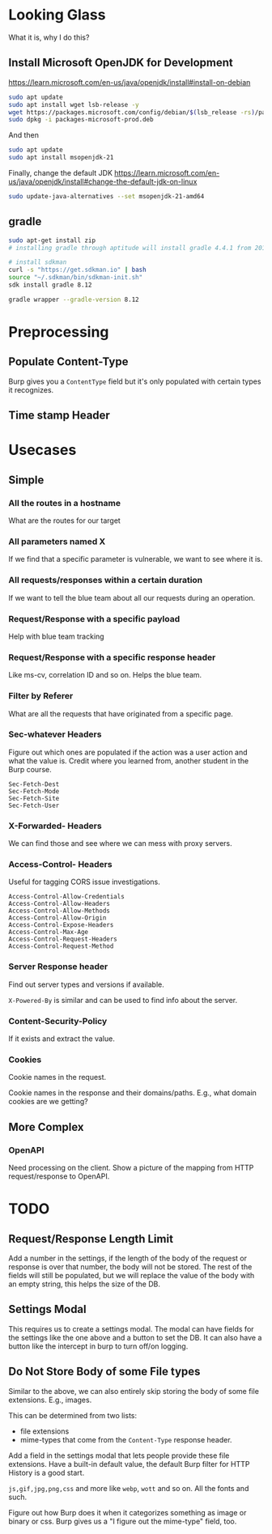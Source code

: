 # Looking Glass
What it is, why I do this?

## Install Microsoft OpenJDK for Development
https://learn.microsoft.com/en-us/java/openjdk/install#install-on-debian

```bash
sudo apt update
sudo apt install wget lsb-release -y
wget https://packages.microsoft.com/config/debian/$(lsb_release -rs)/packages-microsoft-prod.deb -O packages-microsoft-prod.deb
sudo dpkg -i packages-microsoft-prod.deb
```

And then

```bash
sudo apt update
sudo apt install msopenjdk-21
```

Finally, change the default JDK
https://learn.microsoft.com/en-us/java/openjdk/install#change-the-default-jdk-on-linux

```bash
sudo update-java-alternatives --set msopenjdk-21-amd64
```

## gradle

```bash
sudo apt-get install zip
# installing gradle through aptitude will install gradle 4.4.1 from 2012.

# install sdkman
curl -s "https://get.sdkman.io" | bash
source "~/.sdkman/bin/sdkman-init.sh"
sdk install gradle 8.12

gradle wrapper --gradle-version 8.12
```

# Preprocessing

## Populate Content-Type
Burp gives you a `ContentType` field but it's only populated with certain types
it recognizes.

## Time stamp Header


# Usecases

## Simple

### All the routes in a hostname
What are the routes for our target

### All parameters named X
If we find that a specific parameter is vulnerable, we want to see where it is.

### All requests/responses within a certain duration
If we want to tell the blue team about all our requests during an operation.

### Request/Response with a specific payload
Help with blue team tracking

### Request/Response with a specific response header
Like ms-cv, correlation ID and so on. Helps the blue team.

### Filter by Referer
What are all the requests that have originated from a specific page.

### Sec-whatever Headers
Figure out which ones are populated if the action was a user action and what the
value is. Credit where you learned from, another student in the Burp course.

```
Sec-Fetch-Dest
Sec-Fetch-Mode
Sec-Fetch-Site
Sec-Fetch-User
```

### X-Forwarded- Headers
We can find those and see where we can mess with proxy servers.

### Access-Control- Headers
Useful for tagging CORS issue investigations.

```
Access-Control-Allow-Credentials
Access-Control-Allow-Headers
Access-Control-Allow-Methods
Access-Control-Allow-Origin
Access-Control-Expose-Headers
Access-Control-Max-Age
Access-Control-Request-Headers
Access-Control-Request-Method
```

### Server Response header
Find out server types and versions if available.

`X-Powered-By` is similar and can be used to find info about the server.

### Content-Security-Policy
If it exists and extract the value.

### Cookies
Cookie names in the request.

Cookie names in the response and their domains/paths. E.g., what domain cookies are we getting?

## More Complex

### OpenAPI
Need processing on the client. Show a picture of the mapping from HTTP
request/response to OpenAPI.

# TODO

## Request/Response Length Limit
Add a number in the settings, if the length of the body of the request or
response is over that number, the body will not be stored. The rest of the
fields will still be populated, but we will replace the value of the body with
an empty string, this helps the size of the DB.

## Settings Modal
This requires us to create a settings modal. The modal can have fields for the
settings like the one above and a button to set the DB. It can also have a
button like the intercept in burp to turn off/on logging.

## Do Not Store Body of some File types
Similar to the above, we can also entirely skip storing the body of some file extensions. E.g., images.

This can be determined from two lists:

* file extensions
* mime-types that come from the `Content-Type` response header.

Add a field in the settings modal that lets people provide these file extensions. Have a built-in default value, the default Burp filter for HTTP History is a good start.

`js,gif,jpg,png,css` and more like `webp`, `wott` and so on. All the fonts and such.

Figure out how Burp does it when it categorizes something as image or binary or css. Burp gives us a "I figure out the mime-type" field, too.
